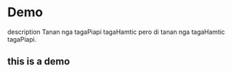 # Demo

description
Tanan nga tagaPiapi tagaHamtic pero di tanan nga tagaHamtic tagaPiapi.
## this is a demo
